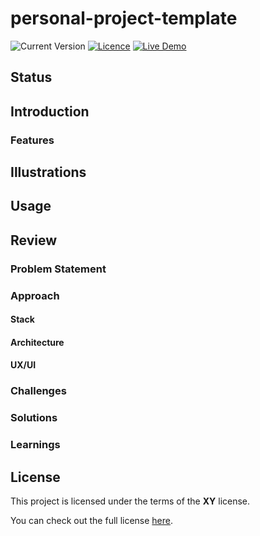 # personal-project-template
<!--replace `my-project` with the projects name-->
<!--replace `XY` with the real licence name-->
![Current Version](https://img.shields.io/github/package-json/v/NoahLiechti/dev-portfolio?style=social)
[![Licence](https://img.shields.io/github/license/NoahLiechti/my-projec?style=social)](https://github.com/NoahLiechti/dev-portfolio/blob/main/LICENSE)
[![Live Demo](https://img.shields.io/badge/Live&nbsp;Preview-Click&nbsp;Me-green.svg?style=social)](https://noahl.dev)
## Status
## Introduction
### Features
<!--e.g registration-->
## Illustrations
<!--e.g screenshots -->
## Usage
## Review
### Problem Statement
### Approach
#### Stack
<!--e.g NodeJS, ExpressJS, TypeScript-->
#### Architecture
#### UX/UI
### Challenges
### Solutions
### Learnings
## License
This project is licensed under the terms of the **XY** license.

You can check out the full license [here](https://github.com/NoahLiechti/dev-portfolio/blob/main/LICENSE).
